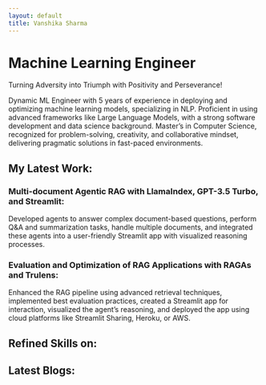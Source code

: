 ```yaml
---
layout: default
title: Vanshika Sharma
---
```

# Machine Learning Engineer

Turning Adversity into Triumph with Positivity and Perseverance!


Dynamic ML Engineer with 5 years of experience in deploying and optimizing machine learning models, specializing in NLP. Proficient in using advanced frameworks like Large Language Models, with a strong software development and data science background. Master’s in Computer Science, recognized for problem-solving, creativity, and collaborative mindset, delivering pragmatic solutions in fast-paced environments.

## My Latest Work:

### Multi-document Agentic RAG with LlamaIndex, GPT-3.5 Turbo, and Streamlit: 
Developed agents to answer complex document-based questions, perform Q&A and summarization tasks, handle multiple documents, and integrated these agents into a user-friendly Streamlit app with visualized reasoning processes.

### Evaluation and Optimization of RAG Applications with RAGAs and Trulens: 
Enhanced the RAG pipeline using advanced retrieval techniques, implemented best evaluation practices, created a Streamlit app for interaction, visualized the agent’s reasoning, and deployed the app using cloud platforms like Streamlit Sharing, Heroku, or AWS.
  
## Refined Skills on:

## Latest Blogs:
